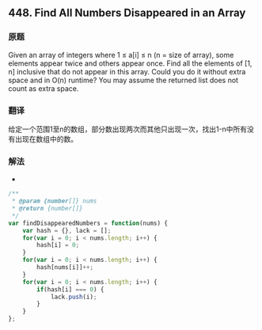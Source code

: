 ## 448. Find All Numbers Disappeared in an Array
### 原题
Given an array of integers where 1 ≤ a[i] ≤ n (n = size of array), some elements appear twice and others appear once.
Find all the elements of [1, n] inclusive that do not appear in this array.
Could you do it without extra space and in O(n) runtime? You may assume the returned list does not count as extra space.
### 翻译
给定一个范围1至n的数组，部分数出现两次而其他只出现一次，找出1-n中所有没有出现在数组中的数。
### 解法
- 
```javascript
/**
 * @param {number[]} nums
 * @return {number[]}
 */
var findDisappearedNumbers = function(nums) {
    var hash = {}, lack = [];
    for(var i = 0; i < nums.length; i++) {
        hash[i] = 0;
    }
    for(var i = 0; i < nums.length; i++) {
        hash[nums[i]]++;
    }
    for(var i = 0; i < nums.length; i++) {
        if(hash[i] === 0) {
            lack.push(i);
        }
    }
};
```